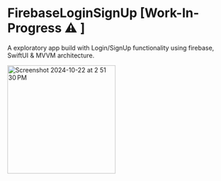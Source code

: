 # FirebaseLoginSignUp [Work-In-Progress ⚠️ ]
A exploratory app build with Login/SignUp functionality using firebase, SwiftUI &amp; MVVM architecture.


<img width="244" alt="Screenshot 2024-10-22 at 2 51 30 PM" src="https://github.com/user-attachments/assets/e97700d3-c5a4-4a60-af66-17569f0053a6">
